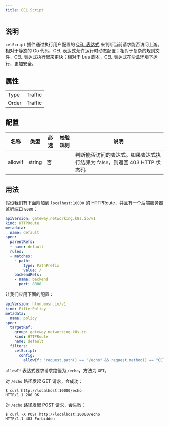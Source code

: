 ```yaml
---
title: CEL Script
---
```


## 说明

`celScript` 插件通过执行用户配置的 [CEL 表达式](../../expr) 来判断当前请求能否访问上游。相对于静态的 Go 代码，CEL 表达式允许运行时动态配置；相对于复杂的规则文件，CEL 表达式执行起来更快；相对于 Lua 脚本，CEL 表达式在沙盒环境下运行，更加安全。

## 属性

|       |         |
|-------|---------|
| Type  | Traffic |
| Order | Traffic |

## 配置

| 名称    | 类型   | 必选 | 校验规则 | 说明                                                                     |
|---------|--------|------|----------|--------------------------------------------------------------------------|
| allowIf | string | 否   |          | 判断能否访问的表达式。如果表达式执行结果为 false，则返回 403 HTTP 状态码 |

## 用法

假设我们有下面附加到 `localhost:10000` 的 HTTPRoute，并且有一个后端服务器监听端口 `8080`：

```yaml
apiVersion: gateway.networking.k8s.io/v1
kind: HTTPRoute
metadata:
  name: default
spec:
  parentRefs:
  - name: default
  rules:
  - matches:
    - path:
        type: PathPrefix
        value: /
    backendRefs:
    - name: backend
      port: 8080
```

让我们应用下面的配置：

```yaml
apiVersion: htnn.mosn.io/v1
kind: FilterPolicy
metadata:
  name: policy
spec:
  targetRef:
    group: gateway.networking.k8s.io
    kind: HTTPRoute
    name: default
  filters:
    celScript:
      config:
        allowIf: 'request.path() == "/echo" && request.method() == "GET"'
```

`allowIf` 表达式要求请求路径为 `/echo`，方法为 `GET`。

对 `/echo` 路径发起 GET 请求，会成功：

```
$ curl http://localhost:10000/echo
HTTP/1.1 200 OK
```

对 `/echo` 路径发起 POST 请求，会失败：

```
$ curl -X POST http://localhost:10000/echo
HTTP/1.1 403 Forbidden
```
